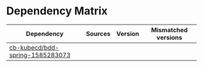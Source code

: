 # Dependency Matrix

Dependency | Sources | Version | Mismatched versions
---------- | ------- | ------- | -------------------
[cb-kubecd/bdd-spring-1585283073](https://github.com/cb-kubecd/bdd-spring-1585283073.git) |  | []() | 

